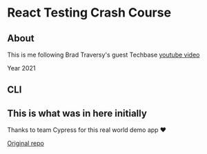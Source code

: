 # React Testing Crash Course

## About

This is me following Brad Traversy's guest Techbase [youtube video](https://youtu.be/OVNjsIto9xM)

Year 2021

## CLI

## This is what was in here initially

Thanks to team Cypress for this real world demo app ❤️

[Original repo](https://github.com/cypress-io/cypress-realworld-app)
